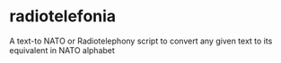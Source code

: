 # radiotelefonia
A text-to NATO or Radiotelephony script to convert any given text to its equivalent in NATO alphabet

